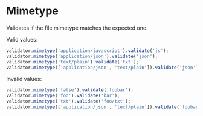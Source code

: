 # Mimetype

Validates if the file mimetype matches the expected one.

Valid values:

```js
validator.mimetype('application/javascript').validate('js');
validator.mimetype('application/json').validate('json');
validator.mimetype('text/plain').validate('txt');
validator.mimetype(['application/json', 'text/plain']).validate('json');
```

Invalid values:

```js
validator.mimetype('false').validate('foobar');
validator.mimetype('foo').validate('bar');
validator.mimetype('txt').validate('foo/txt');
validator.mimetype(['application/json', 'text/plain']).validate('foobar');
```
